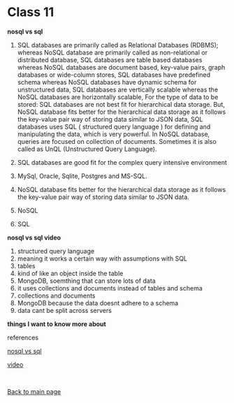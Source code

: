 # Class 11

**nosql vs sql**
1. SQL databases are primarily called as Relational Databases (RDBMS); whereas NoSQL database are primarily called as non-relational or distributed database, SQL databases are table based databases whereas NoSQL databases are document based, key-value pairs, graph databases or wide-column stores, SQL databases have predefined schema whereas NoSQL databases have dynamic schema for unstructured data, SQL databases are vertically scalable whereas the NoSQL databases are horizontally scalable, For the type of data to be stored: SQL databases are not best fit for hierarchical data storage. But, NoSQL database fits better for the hierarchical data storage as it follows the key-value pair way of storing data similar to JSON data, SQL databases uses SQL ( structured query language ) for defining and manipulating the data, which is very powerful. In NoSQL database, queries are focused on collection of documents. Sometimes it is also called as UnQL (Unstructured Query Language).

2. SQL databases are good fit for the complex query intensive environment
4. MySql, Oracle, Sqlite, Postgres and MS-SQL.
5. NoSQL database fits better for the hierarchical data storage as it follows the key-value pair way of storing data similar to JSON data.
6. NoSQL
7. SQL


**nosql vs sql video**
1. structured query language
2. meaning it works a certain way with assumptions with SQL
3. tables
4. kind of like an object inside the table
5. MongoDB, soemthing that can store lots of data
6. it uses collections and documents instead of tables and schema
7. collections and documents
8. MongoDB because the data doesnt adhere to a schema
9. data cant be split across servers


**things I want to know more about**

references

[nosql vs sql](https://www.thegeekstuff.com/2014/01/sql-vs-nosql-db/?utm_source=tuicool)

[video](https://www.youtube.com/watch?v=ZS_kXvOeQ5Y&ab_channel=Academind)

<br>

[Back to main page](https://vadengrey.github.io/reading-notes/)